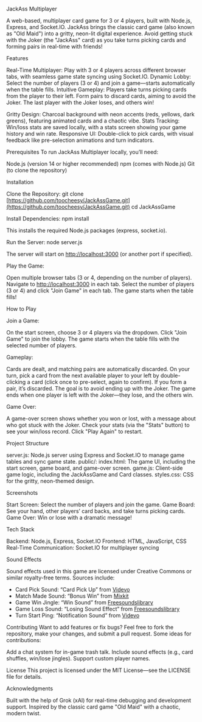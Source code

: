 JackAss Multiplayer

A web-based, multiplayer card game for 3 or 4 players, built with Node.js, Express, and Socket.IO. JackAss brings the classic card game (also known as "Old Maid") into a gritty, neon-lit digital experience. Avoid getting stuck with the Joker (the "JackAss" card) as you take turns picking cards and forming pairs in real-time with friends!

Features

Real-Time Multiplayer: Play with 3 or 4 players across different browser tabs, with seamless game state syncing using Socket.IO.
Dynamic Lobby: Select the number of players (3 or 4) and join a game—starts automatically when the table fills.
Intuitive Gameplay:
Players take turns picking cards from the player to their left.
Form pairs to discard cards, aiming to avoid the Joker.
The last player with the Joker loses, and others win!

Gritty Design: Charcoal background with neon accents (reds, yellows, dark greens), featuring animated cards and a chaotic vibe.
Stats Tracking: Win/loss stats are saved locally, with a stats screen showing your game history and win rate.
Responsive UI: Double-click to pick cards, with visual feedback like pre-selection animations and turn indicators.

Prerequisites
To run JackAss Multiplayer locally, you’ll need:

Node.js (version 14 or higher recommended)
npm (comes with Node.js)
Git (to clone the repository)

Installation

Clone the Repository:
git clone [https://github.com/toocheesy/JackAssGame.git](https://github.com/toocheesy/JackAssGame.git)
cd JackAssGame

Install Dependencies:
npm install

This installs the required Node.js packages (express, socket.io).

Run the Server:
node server.js

The server will start on [http://localhost:3000](http://localhost:3000) (or another port if specified).

Play the Game:

Open multiple browser tabs (3 or 4, depending on the number of players).
Navigate to [http://localhost:3000](http://localhost:3000) in each tab.
Select the number of players (3 or 4) and click "Join Game" in each tab.
The game starts when the table fills!

How to Play

Join a Game:

On the start screen, choose 3 or 4 players via the dropdown.
Click "Join Game" to join the lobby. The game starts when the table fills with the selected number of players.

Gameplay:

Cards are dealt, and matching pairs are automatically discarded.
On your turn, pick a card from the next available player to your left by double-clicking a card (click once to pre-select, again to confirm).
If you form a pair, it’s discarded. The goal is to avoid ending up with the Joker.
The game ends when one player is left with the Joker—they lose, and the others win.

Game Over:

A game-over screen shows whether you won or lost, with a message about who got stuck with the Joker.
Check your stats (via the "Stats" button) to see your win/loss record.
Click "Play Again" to restart.

Project Structure

server.js: Node.js server using Express and Socket.IO to manage game tables and sync game state.
public/:
index.html: The game UI, including the start screen, game board, and game-over screen.
game.js: Client-side game logic, including the JackAssGame and Card classes.
styles.css: CSS for the gritty, neon-themed design.

Screenshots

Start Screen: Select the number of players and join the game.
Game Board: See your hand, other players’ card backs, and take turns picking cards.
Game Over: Win or lose with a dramatic message!

Tech Stack

Backend: Node.js, Express, Socket.IO
Frontend: HTML, JavaScript, CSS
Real-Time Communication: Socket.IO for multiplayer syncing

Sound Effects

Sound effects used in this game are licensed under Creative Commons or similar royalty-free terms. Sources include:

* Card Pick Sound: “Card Pick Up” from [Videvo](https://www.videvo.net/sound-effect/card-pick-up-wes101701/236368/)
* Match Made Sound: “Bonus Win” from [Mixkit](https://mixkit.co/free-sound-effects/bonus/)
* Game Win Jingle: “Win Sound” from [Freesoundslibrary](https://www.freesoundslibrary.com/win-sound/)
* Game Loss Sound: “Losing Sound Effect” from [Freesoundslibrary](https://www.freesoundslibrary.com/losing-sound-effect/)
* Turn Start Ping: “Notification Sound” from [Videvo](https://www.videvo.net/sound-effect/game-notification-132406/237129/)

Contributing
Want to add features or fix bugs? Feel free to fork the repository, make your changes, and submit a pull request. Some ideas for contributions:

Add a chat system for in-game trash talk.
Include sound effects (e.g., card shuffles, win/lose jingles).
Support custom player names.

License
This project is licensed under the MIT License—see the LICENSE file for details.

Acknowledgments

Built with the help of Grok (xAI) for real-time debugging and development support.
Inspired by the classic card game "Old Maid" with a chaotic, modern twist.
